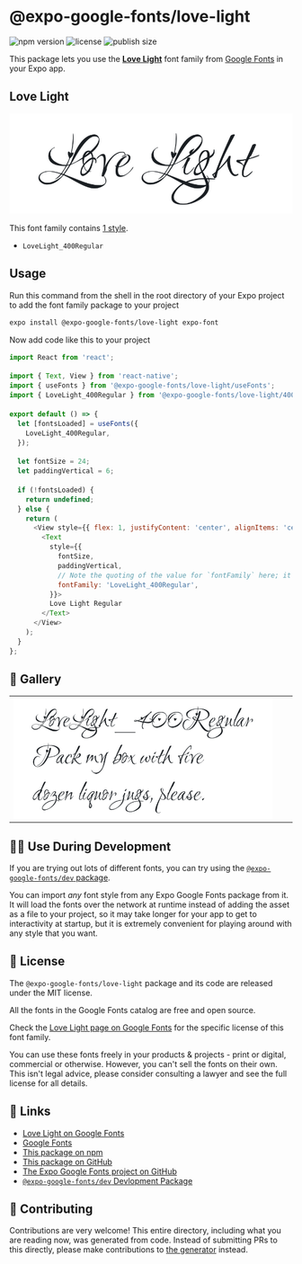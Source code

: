 # @expo-google-fonts/love-light

![npm version](https://flat.badgen.net/npm/v/@expo-google-fonts/love-light)
![license](https://flat.badgen.net/github/license/expo/google-fonts)
![publish size](https://flat.badgen.net/packagephobia/install/@expo-google-fonts/love-light)

This package lets you use the [**Love Light**](https://fonts.google.com/specimen/Love+Light) font family from [Google Fonts](https://fonts.google.com/) in your Expo app.

## Love Light

![Love Light](./font-family.png)

This font family contains [1 style](#-gallery).

- `LoveLight_400Regular`

## Usage

Run this command from the shell in the root directory of your Expo project to add the font family package to your project
```sh
expo install @expo-google-fonts/love-light expo-font
```

Now add code like this to your project
```js
import React from 'react';

import { Text, View } from 'react-native';
import { useFonts } from '@expo-google-fonts/love-light/useFonts';
import { LoveLight_400Regular } from '@expo-google-fonts/love-light/400Regular';

export default () => {
  let [fontsLoaded] = useFonts({
    LoveLight_400Regular,
  });

  let fontSize = 24;
  let paddingVertical = 6;

  if (!fontsLoaded) {
    return undefined;
  } else {
    return (
      <View style={{ flex: 1, justifyContent: 'center', alignItems: 'center' }}>
        <Text
          style={{
            fontSize,
            paddingVertical,
            // Note the quoting of the value for `fontFamily` here; it expects a string!
            fontFamily: 'LoveLight_400Regular',
          }}>
          Love Light Regular
        </Text>
      </View>
    );
  }
};

```

## 🔡 Gallery


||||
|-|-|-|
|![LoveLight_400Regular](./LoveLight_400Regular.ttf.png)||||


## 👩‍💻 Use During Development

If you are trying out lots of different fonts, you can try using the [`@expo-google-fonts/dev` package](https://github.com/expo/google-fonts/tree/master/font-packages/dev#readme).

You can import *any* font style from any Expo Google Fonts package from it. It will load the fonts
over the network at runtime instead of adding the asset as a file to your project, so it may take longer
for your app to get to interactivity at startup, but it is extremely convenient
for playing around with any style that you want.

## 📖 License

The `@expo-google-fonts/love-light` package and its code are released under the MIT license.

All the fonts in the Google Fonts catalog are free and open source.

Check the [Love Light page on Google Fonts](https://fonts.google.com/specimen/Love+Light) for the specific license of this font family.

You can use these fonts freely in your products & projects - print or digital, commercial or otherwise. However, you can't sell the fonts on their own. This isn't legal advice, please consider consulting a lawyer and see the full license for all details.

## 🔗 Links

- [Love Light on Google Fonts](https://fonts.google.com/specimen/Love+Light)
- [Google Fonts](https://fonts.google.com/)
- [This package on npm](https://www.npmjs.com/package/@expo-google-fonts/love-light)
- [This package on GitHub](https://github.com/expo/google-fonts/tree/master/font-packages/love-light)
- [The Expo Google Fonts project on GitHub](https://github.com/expo/google-fonts)
- [`@expo-google-fonts/dev` Devlopment Package](https://github.com/expo/google-fonts/tree/master/font-packages/dev)

## 🤝 Contributing

Contributions are very welcome! This entire directory, including what you are reading now, was generated from code. Instead of submitting PRs to this directly, please make contributions to [the generator](https://github.com/expo/google-fonts/tree/master/packages/generator) instead.
